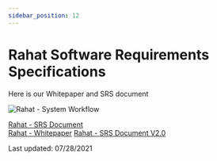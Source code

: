 ```yaml
---
sidebar_position: 12
---
```


# Rahat Software Requirements Specifications

Here is our Whitepaper and SRS document

![Rahat - System Workflow](https://pbs.twimg.com/media/Erl_kZdUUAActLM?format=jpg&name=medium)

[Rahat - SRS Document](https://docs.google.com/document/d/107Kws7XdImu-EN6x5x6znN7_zTQskRPFloMqrsutA0I/edit?rm=minimal)  
[Rahat - Whitepaper](https://docs.google.com/document/d/1Rxr-Ws194jyfZ2-f2Ne4EYoIoefVccTdpf40C4LFqPQ/edit?rm=minimal)
[Rahat - SRS Document V2.0](https://bit.ly/38mrB80)

Last updated: 07/28/2021
